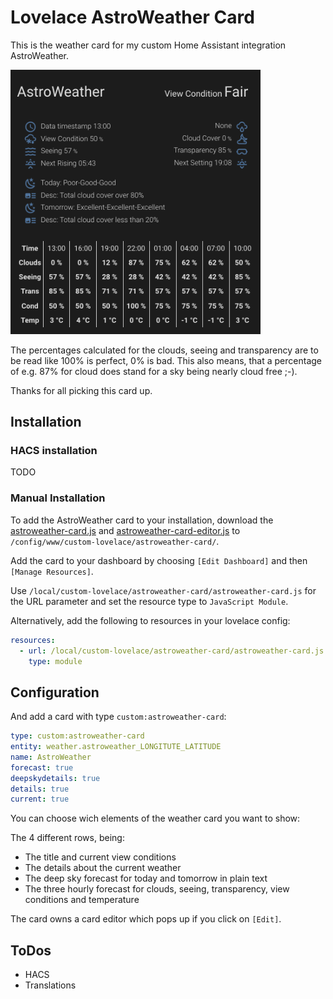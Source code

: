 # Lovelace AstroWeather Card

This is the weather card for my custom Home Assistant integration AstroWeather.

<img src="./images/astroweather-card.png" alt="AstroWeather Card" width="400"/>

The percentages calculated for the clouds, seeing and transparency are to be read like 100% is perfect, 0% is bad. This also means, that a percentage of e.g. 87% for cloud does stand for a sky being nearly cloud free ;-).

Thanks for all picking this card up.

## Installation

### HACS installation

TODO

### Manual Installation

To add the AstroWeather card to your installation, download the [astroweather-card.js](https://raw.githubusercontent.com/mawinkler/astroweather-card/main/src/astroweather-card.js) and [astroweather-card-editor.js](https://raw.githubusercontent.com/mawinkler/astroweather-card/main/src/astroweather-card-editor.js) to `/config/www/custom-lovelace/astroweather-card/`.

Add the card to your dashboard by choosing `[Edit Dashboard]` and then `[Manage Resources]`.

Use `/local/custom-lovelace/astroweather-card/astroweather-card.js` for the URL parameter and set the resource type to `JavaScript Module`.

Alternatively, add the following to resources in your lovelace config:

```yaml
resources:
  - url: /local/custom-lovelace/astroweather-card/astroweather-card.js
    type: module
```

## Configuration

And add a card with type `custom:astroweather-card`:

```yaml
type: custom:astroweather-card
entity: weather.astroweather_LONGITUTE_LATITUDE
name: AstroWeather
forecast: true
deepskydetails: true
details: true
current: true
```

You can choose wich elements of the weather card you want to show:

The 4 different rows, being:

- The title and current view conditions
- The details about the current weather
- The deep sky forecast for today and tomorrow in plain text
- The three hourly forecast for clouds, seeing, transparency, view conditions and temperature

The card owns a card editor which pops up if you click on `[Edit]`.

## ToDos

- HACS
- Translations
